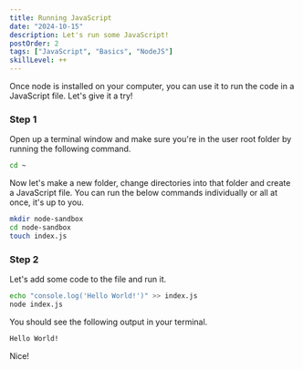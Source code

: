 ```yaml
---
title: Running JavaScript
date: "2024-10-15"
description: Let's run some JavaScript!
postOrder: 2
tags: ["JavaScript", "Basics", "NodeJS"]
skillLevel: ++
---
```


Once node is installed on your computer, you can use it to run the code in a JavaScript file.  Let's give it a try!

### Step 1

Open up a terminal window and make sure you're in the user root folder by running the following command.

```bash
cd ~
```

Now let's make a new folder, change directories into that folder and create a JavaScript file.  You can run the below commands individually or all at once, it's up to you.

```bash
mkdir node-sandbox
cd node-sandbox
touch index.js
```

### Step 2

Let's add some code to the file and run it.

```bash
echo "console.log('Hello World!')" >> index.js
node index.js
```

You should see the following output in your terminal.

```bash
Hello World!
```

Nice!